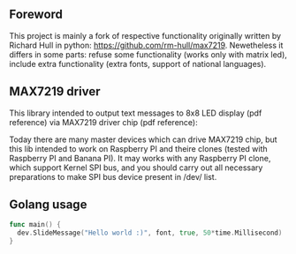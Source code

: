Foreword
--------
This project is mainly a fork of respective functionality originally written by Richard Hull in python: <https://github.com/rm-hull/max7219>. Newetheless it differs in some parts: refuse some functionality (works only with matrix led), include extra functionality (extra fonts, support of national languages).

MAX7219 driver
--------------
This library intended to output text messages to 8x8 LED display (pdf reference) via MAX7219 driver chip (pdf reference):

Today there are many master devices which can drive MAX7219 chip, but this lib intended to work on Raspberry PI and theire clones (tested with Raspberry PI and Banana PI). It may works with any Raspberry PI clone, which support Kernel SPI bus, and you should carry out all necessary preparations to make SPI bus device present in /dev/ list.

Golang usage
------------
```go
func main() {
  dev.SlideMessage("Hello world :)", font, true, 50*time.Millisecond)
}
```
